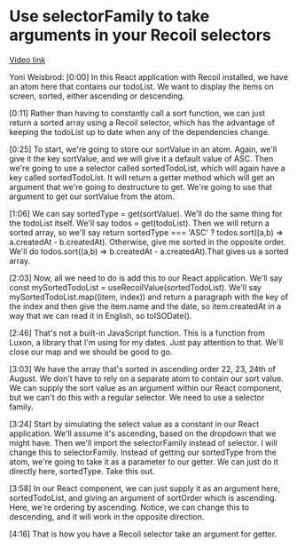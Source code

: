 # Use selectorFamily to take arguments in your Recoil selectors

[Video link](https://www.egghead.io/lessons/react-use-selectorfamily-to-take-arguments-in-your-recoil-selectors?pl=manage-react-state-with-recoil-fe987643)

Yoni Weisbrod: [0:00] In this React application with Recoil installed, we have an atom here that contains our todoList. We want to display the items on screen, sorted, either ascending or descending.

[0:11] Rather than having to constantly call a sort function, we can just return a sorted array using a Recoil selector, which has the advantage of keeping the todoList up to date when any of the dependencies change.

[0:25] To start, we're going to store our sortValue in an atom. Again, we'll give it the key sortValue, and we will give it a default value of ASC. Then we're going to use a selector called sortedTodoList, which will again have a key called sortedTodoList. It will return a getter method which will get an argument that we're going to destructure to get. We're going to use that argument to get our sortValue from the atom.

[1:06] We can say sortedType = get(sortValue). We'll do the same thing for the todoList itself. We'll say todos = get(todoList). Then we will return a sorted array, so we'll say return sortedType === 'ASC' ? todos.sort((a,b) => a.createdAt - b.createdAt). Otherwise, give me sorted in the opposite order. We'll do todos.sort((a,b) => b.createdAt - a.createdAt).That gives us a sorted array.

[2:03] Now, all we need to do is add this to our React application. We'll say const mySortedTodoList = useRecoilValue(sortedTodoList). We'll say mySortedTodoList.map((item, index)) and return a paragraph with the key of the index and then give the item.name and the date, so item.createdAt in a way that we can read it in English, so toISODate().

[2:46] That's not a built-in JavaScript function. This is a function from Luxon, a library that I'm using for my dates. Just pay attention to that. We'll close our map and we should be good to go.

[3:03] We have the array that's sorted in ascending order 22, 23, 24th of August. We don't have to rely on a separate atom to contain our sort value. We can supply the sort value as an argument within our React component, but we can't do this with a regular selector. We need to use a selector family.

[3:24] Start by simulating the select value as a constant in our React application. We'll assume it's ascending, based on the dropdown that we might have. Then we'll import the selectorFamily instead of selector. I will change this to selectorFamily. Instead of getting our sortedType from the atom, we're going to take it as a parameter to our getter. We can just do it directly here, sortedType. Take this out.

[3:58] In our React component, we can just supply it as an argument here, sortedTodoList, and giving an argument of sortOrder which is ascending. Here, we're ordering by ascending. Notice, we can change this to descending, and it will work in the opposite direction.

[4:16] That is how you have a Recoil selector take an argument for getter.
